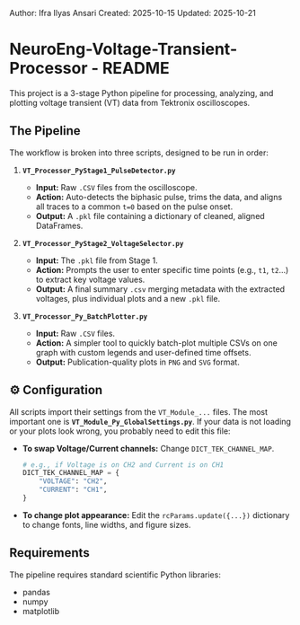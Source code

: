 Author:     Ifra Ilyas Ansari
Created:    2025-10-15
Updated:    2025-10-21

# NeuroEng-Voltage-Transient-Processor - README
This project is a 3-stage Python pipeline for processing, analyzing, and plotting voltage transient (VT) data from Tektronix oscilloscopes.

## The Pipeline
The workflow is broken into three scripts, designed to be run in order:

1.  **`VT_Processor_PyStage1_PulseDetector.py`**
    * **Input:**  Raw `.CSV` files from the oscilloscope.
    * **Action:** Auto-detects the biphasic pulse, trims the data, and aligns all traces to a common `t=0` based on the pulse onset.
    * **Output:** A `.pkl` file containing a dictionary of cleaned, aligned DataFrames.

2.  **`VT_Processor_PyStage2_VoltageSelector.py`**
    * **Input:**  The `.pkl` file from Stage 1.
    * **Action:** Prompts the user to enter specific time points (e.g., `t1`, `t2`...) to extract key voltage values.
    * **Output:** A final summary `.csv` merging metadata with the extracted voltages, plus individual plots and a new `.pkl` file.

3.  **`VT_Processor_Py_BatchPlotter.py`**
    * **Input:**  Raw `.CSV` files.
    * **Action:** A simpler tool to quickly batch-plot multiple CSVs on one graph with custom legends and user-defined time offsets.
    * **Output:** Publication-quality plots in `PNG` and `SVG` format.

## ⚙️ Configuration
All scripts import their settings from the `VT_Module_...` files. The most important one is **`VT_Module_Py_GlobalSettings.py`**.
If your data is not loading or your plots look wrong, you probably need to edit this file:

* **To swap Voltage/Current channels:** Change `DICT_TEK_CHANNEL_MAP`.
    ```python
    # e.g., if Voltage is on CH2 and Current is on CH1
    DICT_TEK_CHANNEL_MAP = {
        "VOLTAGE": "CH2",
        "CURRENT": "CH1",
    }
    ```
* **To change plot appearance:** Edit the `rcParams.update({...})` dictionary to change fonts, line widths, and figure sizes.

## Requirements
The pipeline requires standard scientific Python libraries:
* pandas
* numpy
* matplotlib